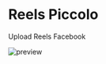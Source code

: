 # Reels Piccolo
Upload Reels Facebook

![preview](https://github.com/user-attachments/assets/01586f83-4ae9-4098-ad74-5eb124672be7)
